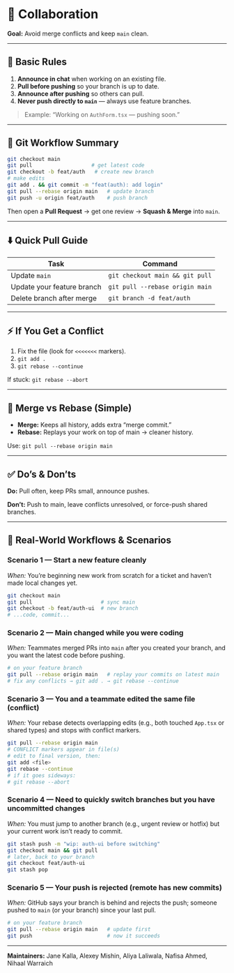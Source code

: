 # 🤝 Collaboration

**Goal:** Avoid merge conflicts and keep `main` clean.

---

## 🧱 Basic Rules

1. **Announce in chat** when working on an existing file.
2. **Pull before pushing** so your branch is up to date.
3. **Announce after pushing** so others can pull.
4. **Never push directly to `main`** — always use feature branches.

> Example: “Working on `AuthForm.tsx` — pushing soon.”

---

## 🌿 Git Workflow Summary

```bash
git checkout main
git pull                   # get latest code
git checkout -b feat/auth   # create new branch
# make edits
git add . && git commit -m "feat(auth): add login"
git pull --rebase origin main   # update branch
git push -u origin feat/auth    # push branch
```

Then open a **Pull Request** → get one review → **Squash & Merge** into `main`.

---

## ⬇️ Quick Pull Guide

| Task                       | Command                         |
| -------------------------- | ------------------------------- |
| Update `main`              | `git checkout main && git pull` |
| Update your feature branch | `git pull --rebase origin main` |
| Delete branch after merge  | `git branch -d feat/auth`       |

---

## ⚡ If You Get a Conflict

1. Fix the file (look for `<<<<<<<` markers).
2. `git add .`
3. `git rebase --continue`

If stuck: `git rebase --abort`

---

## 🧠 Merge vs Rebase (Simple)

- **Merge:** Keeps all history, adds extra “merge commit.”
- **Rebase:** Replays your work on top of main → cleaner history.

Use: `git pull --rebase origin main`

---

## ✅ Do’s & Don’ts

**Do:** Pull often, keep PRs small, announce pushes.

**Don’t:** Push to main, leave conflicts unresolved, or force-push shared branches.

---

## 🧪 Real-World Workflows & Scenarios

### Scenario 1 — Start a new feature cleanly

_When:_ You’re beginning new work from scratch for a ticket and haven’t made local changes yet.

```bash
git checkout main
git pull                      # sync main
git checkout -b feat/auth-ui  # new branch
# ...code, commit...
```

### Scenario 2 — Main changed while you were coding

_When:_ Teammates merged PRs into `main` after you created your branch, and you want the latest code before pushing.

```bash
# on your feature branch
git pull --rebase origin main   # replay your commits on latest main
# fix any conflicts → git add . → git rebase --continue
```

### Scenario 3 — You and a teammate edited the same file (conflict)

_When:_ Your rebase detects overlapping edits (e.g., both touched `App.tsx` or shared types) and stops with conflict markers.

```bash
git pull --rebase origin main
# CONFLICT markers appear in file(s)
# edit to final version, then:
git add <file>
git rebase --continue
# if it goes sideways:
# git rebase --abort
```

### Scenario 4 — Need to quickly switch branches but you have uncommitted changes

_When:_ You must jump to another branch (e.g., urgent review or hotfix) but your current work isn’t ready to commit.

```bash
git stash push -m "wip: auth-ui before switching"
git checkout main && git pull
# later, back to your branch
git checkout feat/auth-ui
git stash pop
```

### Scenario 5 — Your push is rejected (remote has new commits)

_When:_ GitHub says your branch is behind and rejects the push; someone pushed to `main` (or your branch) since your last pull.

```bash
# on your feature branch
git pull --rebase origin main   # update first
git push                        # now it succeeds
```

---

**Maintainers:** Jane Kalla, Alexey Mishin, Aliya Laliwala, Nafisa Ahmed, Nihaal Warraich
